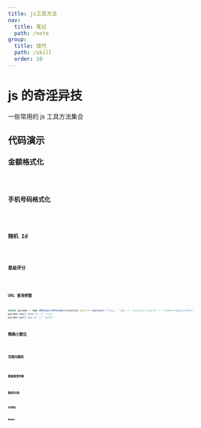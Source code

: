 ```yaml
---
title: js工具方法
nav:
  title: 笔记
  path: /note
group:
  title: 技巧
  path: /skill
  order: 10
---
```


# js 的奇淫异技

一些常用的 js 工具方法集合

## 代码演示

### 金额格式化

<code src="./demo/money-format.tsx" />

### 手机号码格式化

<code src="./demo/phone-format.tsx" />

### 随机 Id

<code src="./demo/random-id.tsx" />

### 星级评分

<code src="./demo/rate.tsx" />

### URL 查询参数

```js
const params = new URLSearchParams(location.search.replace(/\?/gi, '')); // location.search = "?name=xxg&sex=male"
params.has('name'); // true
params.get('sex'); // "male"
```

### 精确小数位

<code src="./demo/round-number.tsx" />

### 范围内随机

<code src="./demo/range-random.tsx" />

### 数据类型判断

<code src="./demo/type.tsx" />

### 数组转对象

<code src="./demo/array-object.tsx" />

### 树转数组

<code src="./demo/tree-object.tsx" />

### 数组转树

<code src="./demo/array-tree.tsx" />
